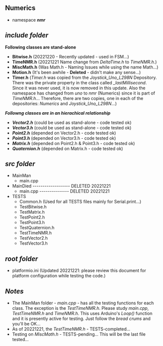 ## Numerics

- namespace ***nmr***

## ***include folder***

**Following classes are stand-alone**
- **Bitwise.h**        (20221220 - Recently updated - used in FSM...)
- **TimeNMR.h**        (20221221 Name change from *DeltaTime.h* to *TimeNMR.h*.)
- **MiscMath.h**       (Was Math.h - Naming Issues while using the name Math...)
- **Motion.h**         (It's been awhile - **Deleted** - didn't make any sense...)
- **Timer.h**          (*Timer.h* was copied from the *Joystick_Uno_L298N* Depository. There was the private property in the class called *_lastMillisecond*. Since it was never used, it is now removed in this update. Also the namespace has changed from *uno* to *nmr* (Numerics) since it is part of *TimeNMR.h*... Therefore, there are two copies, one in each of the depositories: *Numerics* and *Joystick_Uno_L298N*...)

***Followng classes are in an hierachical relationship***
+ ***Vector2.h***      (could be used as stand-alone - code tested ok)
+ ***Vector3.h***      (could be used as stand-alone - code tested ok)
+ ***Point2.h***       (depended on Vector2.h - code tested ok)
+ ***Point3.h***       (depended on Vector3.h - code tested ok)
+ ***Matrix.h***       (depended on Point2.h & Point3.h - code tested ok) 
+ ***Quaternion.h***   (depended on Matrix.h - code tested ok)

## ***src folder***

- MainMan
    - main.cpp
- MainDied ------------------- DELETED 20221221
    - main.cpp --------------- DELETED 20221221
- TESTS 
    - Common.h          (Used for all TESTS files mainly for Serial.print...)
    - TestBitwise.h
    - TestMatrix.h
    - TestPoint2.h
    - TestPoint3.h
    - TestQuaternion.h
    - TestTimeNMR.h
    - TestVector2.h
    - TestVector3.h

## ***root folder***

- platformio.ini        (Updated 20221221: please review this document for platform configuration while testing the code.)

## ***Notes***

- The MainMan folder - *main.cpp* - has all the testing functions for each class. The exception is the *TestTimeNMR.h*. Please study *main.cpp*, *TestTimeNMR.h* and *TimeNMR.h*. This uses Arduino's *Loop()* function and it is presently active for testing. Just follow the *bread crums* and you'll be OK...
- As of 20221221, the *TestTimeNMR.h* - TESTS-completed...
- Testing on *MiscMath.h* - TESTS-pending... This will be the last file tested...

